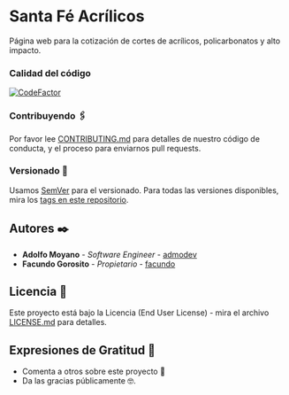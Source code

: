 # Santa Fé Acrílicos

Página web para la cotización de cortes de acrílicos, policarbonatos y alto impacto.

### Calidad del código

[![CodeFactor](https://www.codefactor.io/repository/github/admodev/santafeacrilicos/badge)](https://www.codefactor.io/repository/github/admodev/santafeacrilicos)

### Contribuyendo 🖇️

Por favor lee [CONTRIBUTING.md](https://gist.github.com/admodev/contributingtosantafeacrilicos) para detalles de nuestro código de conducta, y el proceso para enviarnos pull requests.

### Versionado 📌

Usamos [SemVer](http://semver.org/) para el versionado. Para todas las versiones disponibles, mira los [tags en este repositorio](https://github.com/admodev/santafeacrilicos/tags).

## Autores ✒️

- **Adolfo Moyano** - _Software Engineer_ - [admodev](https://github.com/admodev)
- **Facundo Gorosito** - _Propietario_ - [facundo](#facundo)

## Licencia 📄

Este proyecto está bajo la Licencia (End User License) - mira el archivo [LICENSE.md](LICENSE.md) para detalles.

## Expresiones de Gratitud 🎁

- Comenta a otros sobre este proyecto 📢
- Da las gracias públicamente 🤓.
